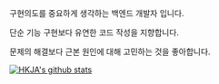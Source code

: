 
  구현의도를 중요하게 생각하는 백엔드 개발자 입니다.
  
  단순 기능 구현보다 유연한 코드 작성을 지향합니다.
  
  문제의 해결보다 근본 원인에 대해 고민하는 것을 좋아합니다.

[![HKJA's github stats](https://github-readme-stats.vercel.app/api?username=hkja0111)](https://github.com/anuraghazra/github-readme-stats)
